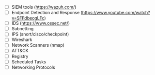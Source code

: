 - [ ] SIEM tools (https://wazuh.com/)
- [ ] Endpoint Detection and Response (https://www.youtube.com/watch?v=SFFdbeogLFc)
- [ ] IDS (https://www.ossec.net/)
- [ ] Subnetting
- [ ] IPS (snort/cisco/checkpoint)
- [ ] Wireshark
- [ ] Network Scanners (nmap)
- [ ] ATT&CK
- [ ] Registry
- [ ] Scheduled Tasks
- [ ] Networking Protocols